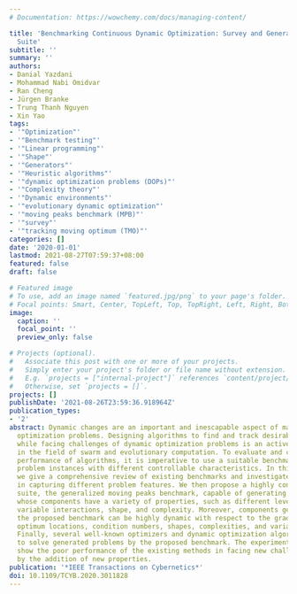```yaml
---
# Documentation: https://wowchemy.com/docs/managing-content/

title: 'Benchmarking Continuous Dynamic Optimization: Survey and Generalized Test
  Suite'
subtitle: ''
summary: ''
authors:
- Danial Yazdani
- Mohammad Nabi Omidvar
- Ran Cheng
- Jürgen Branke
- Trung Thanh Nguyen
- Xin Yao
tags:
- '"Optimization"'
- '"Benchmark testing"'
- '"Linear programming"'
- '"Shape"'
- '"Generators"'
- '"Heuristic algorithms"'
- '"dynamic optimization problems (DOPs)"'
- '"Complexity theory"'
- '"Dynamic environments"'
- '"evolutionary dynamic optimization"'
- '"moving peaks benchmark (MPB)"'
- '"survey"'
- '"tracking moving optimum (TMO)"'
categories: []
date: '2020-01-01'
lastmod: 2021-08-27T07:59:37+08:00
featured: false
draft: false

# Featured image
# To use, add an image named `featured.jpg/png` to your page's folder.
# Focal points: Smart, Center, TopLeft, Top, TopRight, Left, Right, BottomLeft, Bottom, BottomRight.
image:
  caption: ''
  focal_point: ''
  preview_only: false

# Projects (optional).
#   Associate this post with one or more of your projects.
#   Simply enter your project's folder or file name without extension.
#   E.g. `projects = ["internal-project"]` references `content/project/deep-learning/index.md`.
#   Otherwise, set `projects = []`.
projects: []
publishDate: '2021-08-26T23:59:36.918964Z'
publication_types:
- '2'
abstract: Dynamic changes are an important and inescapable aspect of many real-world
  optimization problems. Designing algorithms to find and track desirable solutions
  while facing challenges of dynamic optimization problems is an active research topic
  in the field of swarm and evolutionary computation. To evaluate and compare the
  performance of algorithms, it is imperative to use a suitable benchmark that generates
  problem instances with different controllable characteristics. In this article,
  we give a comprehensive review of existing benchmarks and investigate their shortcomings
  in capturing different problem features. We then propose a highly configurable benchmark
  suite, the generalized moving peaks benchmark, capable of generating problem instances
  whose components have a variety of properties, such as different levels of ill-conditioning,
  variable interactions, shape, and complexity. Moreover, components generated by
  the proposed benchmark can be highly dynamic with respect to the gradients, heights,
  optimum locations, condition numbers, shapes, complexities, and variable interactions.
  Finally, several well-known optimizers and dynamic optimization algorithms are chosen
  to solve generated problems by the proposed benchmark. The experimental results
  show the poor performance of the existing methods in facing new challenges posed
  by the addition of new properties.
publication: '*IEEE Transactions on Cybernetics*'
doi: 10.1109/TCYB.2020.3011828
---
```

